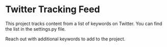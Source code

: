 # Twitter Tracking Feed

This project tracks content from a list of keywords on Twitter. You can find the list in the settings.py file.

Reach out with additional keywords to add to the project.
